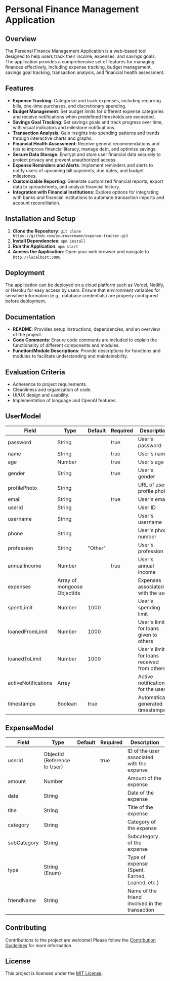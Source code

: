 # Personal Finance Management Application

## Overview

The Personal Finance Management Application is a web-based tool designed to help users track their income, expenses, and savings goals. The application provides a comprehensive set of features for managing finances effectively, including expense tracking, budget management, savings goal tracking, transaction analysis, and financial health assessment.

## Features

- **Expense Tracking**: Categorize and track expenses, including recurring bills, one-time purchases, and discretionary spending.
- **Budget Management**: Set budget limits for different expense categories and receive notifications when predefined thresholds are exceeded.
- **Savings Goal Tracking**: Set savings goals and track progress over time, with visual indicators and milestone notifications.
- **Transaction Analysis**: Gain insights into spending patterns and trends through interactive charts and graphs.
- **Financial Health Assessment**: Receive general recommendations and tips to improve financial literacy, manage debt, and optimize savings.
- **Secure Data Storage**: Encrypt and store user financial data securely to protect privacy and prevent unauthorized access.
- **Expense Reminders and Alerts**: Implement reminders and alerts to notify users of upcoming bill payments, due dates, and budget milestones.
- **Customizable Reporting**: Generate customized financial reports, export data to spreadsheets, and analyze financial history.
- **Integration with Financial Institutions**: Explore options for integrating with banks and financial institutions to automate transaction imports and account reconciliation.

## Installation and Setup

1. **Clone the Repository**: `git clone https://github.com/yourusername/expense-tracker.git`
2. **Install Dependencies**: `npm install`
3. **Run the Application**: `npm start`
4. **Access the Application**: Open your web browser and navigate to `http://localhost:3000`

## Deployment

The application can be deployed on a cloud platform such as Vercel, Netlify, or Heroku for easy access by users. Ensure that environment variables for sensitive information (e.g., database credentials) are properly configured before deployment.

## Documentation

- **README**: Provides setup instructions, dependencies, and an overview of the project.
- **Code Comments**: Ensure code comments are included to explain the functionality of different components and modules.
- **Function/Module Descriptions**: Provide descriptions for functions and modules to facilitate understanding and maintainability.

## Evaluation Criteria

- Adherence to project requirements.
- Cleanliness and organization of code.
- UI/UX design and usability.
- Implementation of language and OpenAI features.

## UserModel
| Field              | Type                           | Default     | Required | Description                                 |
|--------------------|--------------------------------|-------------|----------|---------------------------------------------|
| password           | String                         |             | true     | User's password                             |
| name               | String                         |             | true     | User's name                                 |
| age                | Number                         |             | true     | User's age                                  |
| gender             | String                         |             | true     | User's gender                               |
| profilePhoto       | String                         |             |          | URL of user's profile photo                 |
| email              | String                         |             | true     | User's email                                |
| userId             | String                         |             |          | User ID                                     |
| username           | String                         |             |          | User's username                             |
| phone              | String                         |             |          | User's phone number                         |
| profession         | String                         | "Other"     |          | User's profession                           |
| annualIncome       | Number                         |             | true     | User's annual income                        |
| expenses           | Array of mongoose ObjectIds    |             |          | Expenses associated with the user          |
| spentLimit         | Number                         | 1000        |          | User's spending limit                      |
| loanedFromLimit    | Number                         | 1000        |          | User's limit for loans given to others     |
| loanedToLimit      | Number                         | 1000        |          | User's limit for loans received from others|
| activeNotifications| Array                          |             |          | Active notifications for the user          |
| timestamps         | Boolean                        | true        |          | Automatically generated timestamps         |

## ExpenseModel
| Field        | Type                           | Default | Required | Description                                   |
|--------------|--------------------------------|---------|----------|-----------------------------------------------|
| userId       | ObjectId (Reference to User)   |         | true     | ID of the user associated with the expense    |
| amount       | Number                         |         |          | Amount of the expense                         |
| date         | String                         |         |          | Date of the expense                           |
| title        | String                         |         |          | Title of the expense                          |
| category     | String                         |         |          | Category of the expense                       |
| subCategory  | String                         |         |          | Subcategory of the expense                    |
| type         | String (Enum)                  |         |          | Type of expense (Spent, Earned, Loaned, etc.)|
| friendName   | String                         |         |          | Name of the friend involved in the transaction|


## Contributing

Contributions to the project are welcome! Please follow the [Contribution Guidelines](CONTRIBUTING.md) for more information.

## License

This project is licensed under the [MIT License](LICENSE).
